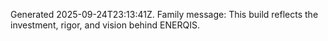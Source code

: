 Generated 2025-09-24T23:13:41Z. Family message: This build reflects the investment, rigor, and vision behind ENERQIS.
